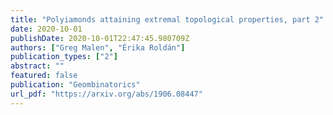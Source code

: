 ```yaml
---
title: "Polyiamonds attaining extremal topological properties, part 2"
date: 2020-10-01
publishDate: 2020-10-01T22:47:45.980709Z
authors: ["Greg Malen", "Érika Roldán"]
publication_types: ["2"]
abstract: ""
featured: false
publication: "Geombinatorics"
url_pdf: "https://arxiv.org/abs/1906.08447"
---
```

